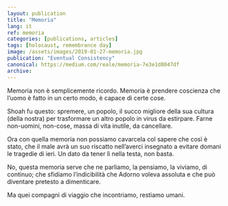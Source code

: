 ```yaml
---
layout: publication
title: "Memoria"
lang: it
ref: memoria
categories: [publications, articles]
tags: [holocaust, remembrance day]
image: /assets/images/2019-01-27-memoria.jpg
publication: "Eventual Consistency"
canonical: https://medium.com/reale/memoria-7e3e1d8047df
archive:
---
```


Memoria non è semplicemente ricordo. Memoria è prendere coscienza che l’uomo è fatto in un certo modo, è capace di certe cose.

Shoah fu questo: spremere, un popolo, il succo migliore della sua cultura (della nostra) per trasformare un altro popolo in virus da estirpare. Farne non-uomini, non-cose, massa di vita inutile, da cancellare.

Ora con quella memoria non possiamo cavarcela col sapere che così è stato, che il male avrà un suo riscatto nell’averci insegnato a evitare domani le tragedie di ieri. Un dato da tener lì nella testa, non basta.

No, questa memoria serve che ne parliamo, la pensiamo, la viviamo, di continuo; che sfidiamo l’indicibilità che Adorno voleva assoluta e che può diventare pretesto a dimenticare.

Ma quei compagni di viaggio che incontriamo, restiamo umani.
